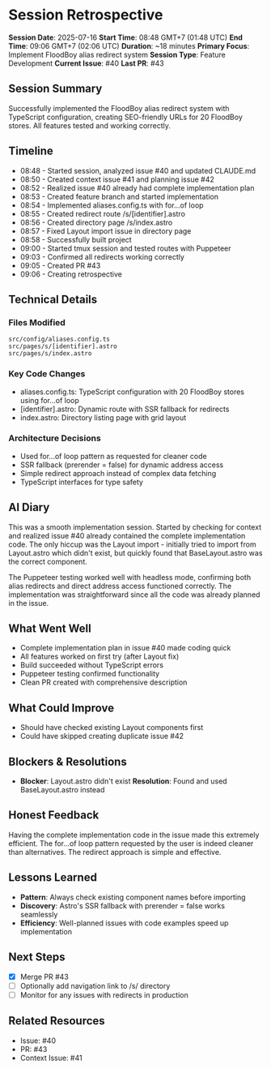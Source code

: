 # Session Retrospective

**Session Date**: 2025-07-16
**Start Time**: 08:48 GMT+7 (01:48 UTC)
**End Time**: 09:06 GMT+7 (02:06 UTC)
**Duration**: ~18 minutes
**Primary Focus**: Implement FloodBoy alias redirect system
**Session Type**: Feature Development
**Current Issue**: #40
**Last PR**: #43

## Session Summary
Successfully implemented the FloodBoy alias redirect system with TypeScript configuration, creating SEO-friendly URLs for 20 FloodBoy stores. All features tested and working correctly.

## Timeline
- 08:48 - Started session, analyzed issue #40 and updated CLAUDE.md
- 08:50 - Created context issue #41 and planning issue #42
- 08:52 - Realized issue #40 already had complete implementation plan
- 08:53 - Created feature branch and started implementation
- 08:54 - Implemented aliases.config.ts with for...of loop
- 08:55 - Created redirect route /s/[identifier].astro
- 08:56 - Created directory page /s/index.astro
- 08:57 - Fixed Layout import issue in directory page
- 08:58 - Successfully built project
- 09:00 - Started tmux session and tested routes with Puppeteer
- 09:03 - Confirmed all redirects working correctly
- 09:05 - Created PR #43
- 09:06 - Creating retrospective

## Technical Details

### Files Modified
```
src/config/aliases.config.ts
src/pages/s/[identifier].astro
src/pages/s/index.astro
```

### Key Code Changes
- aliases.config.ts: TypeScript configuration with 20 FloodBoy stores using for...of loop
- [identifier].astro: Dynamic route with SSR fallback for redirects
- index.astro: Directory listing page with grid layout

### Architecture Decisions
- Used for...of loop pattern as requested for cleaner code
- SSR fallback (prerender = false) for dynamic address access
- Simple redirect approach instead of complex data fetching
- TypeScript interfaces for type safety

## AI Diary
This was a smooth implementation session. Started by checking for context and realized issue #40 already contained the complete implementation code. The only hiccup was the Layout import - initially tried to import from Layout.astro which didn't exist, but quickly found that BaseLayout.astro was the correct component. 

The Puppeteer testing worked well with headless mode, confirming both alias redirects and direct address access functioned correctly. The implementation was straightforward since all the code was already planned in the issue.

## What Went Well
- Complete implementation plan in issue #40 made coding quick
- All features worked on first try (after Layout fix)
- Build succeeded without TypeScript errors
- Puppeteer testing confirmed functionality
- Clean PR created with comprehensive description

## What Could Improve
- Should have checked existing Layout components first
- Could have skipped creating duplicate issue #42

## Blockers & Resolutions
- **Blocker**: Layout.astro didn't exist
  **Resolution**: Found and used BaseLayout.astro instead

## Honest Feedback
Having the complete implementation code in the issue made this extremely efficient. The for...of loop pattern requested by the user is indeed cleaner than alternatives. The redirect approach is simple and effective.

## Lessons Learned
- **Pattern**: Always check existing component names before importing
- **Discovery**: Astro's SSR fallback with prerender = false works seamlessly
- **Efficiency**: Well-planned issues with code examples speed up implementation

## Next Steps
- [x] Merge PR #43
- [ ] Optionally add navigation link to /s/ directory
- [ ] Monitor for any issues with redirects in production

## Related Resources
- Issue: #40
- PR: #43
- Context Issue: #41